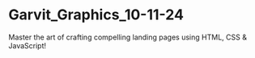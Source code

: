 # Garvit_Graphics_10-11-24
Master the art of crafting compelling landing pages using HTML, CSS &amp; JavaScript!
